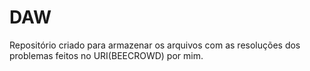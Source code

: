 # DAW
Repositório criado para armazenar os arquivos com as resoluções dos problemas feitos no URI(BEECROWD) por mim.

